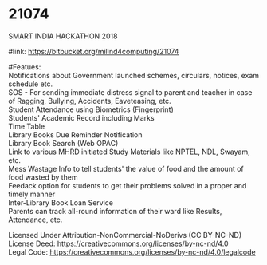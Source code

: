 # 21074


SMART INDIA HACKATHON 2018

#link: https://bitbucket.org/milind4computing/21074      


#Featues:    
Notifications about Government launched schemes, circulars, notices, exam schedule etc.    
SOS - For sending immediate distress signal to parent and teacher in case of Ragging, Bullying, Accidents, Eaveteasing, etc.    
Student Attendance using Biometrics (Fingerprint)   
Students' Academic Record including Marks    
Time Table    
Library Books Due Reminder Notification    
Library Book Search (Web OPAC)    
Link to various MHRD initiated Study Materials like NPTEL, NDL, Swayam, etc.    
Mess Wastage Info to tell students' the value of food and the amount of food wasted by them      
Feedack option for students to get their problems solved in a proper and timely manner      
Inter-Library Book Loan Service     
Parents can track all-round information of their ward like Results, Attendance, etc.   
  
  
Licensed Under Attribution-NonCommercial-NoDerivs (CC BY-NC-ND)    
License Deed: https://creativecommons.org/licenses/by-nc-nd/4.0     
Legal Code: https://creativecommons.org/licenses/by-nc-nd/4.0/legalcode   